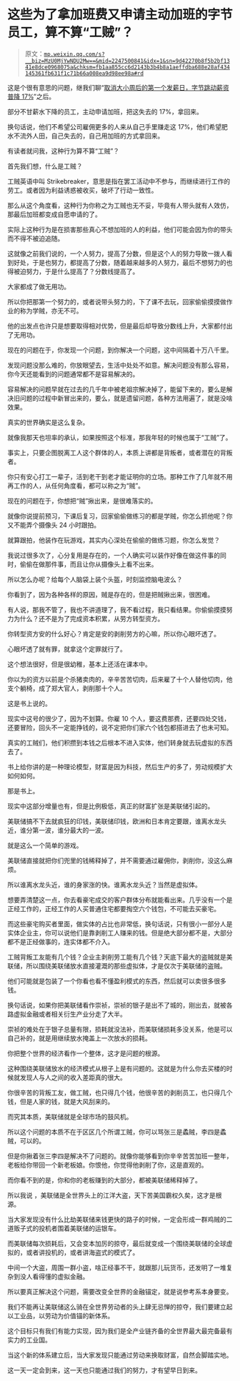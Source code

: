 # 这些为了拿加班费又申请主动加班的字节员工，算不算“工贼”？

> 原文：[`mp.weixin.qq.com/s?__biz=MzU0MjYwNDU2Mw==&mid=2247500841&idx=1&sn=9d42270b8f5b2bf1341e8dce0968075a&chksm=fb1aa855cc6d2143b3b4b8a1aeffdba688e28af434145361fb631f1c71b66a008ea9d98ee98a#rd`](http://mp.weixin.qq.com/s?__biz=MzU0MjYwNDU2Mw==&mid=2247500841&idx=1&sn=9d42270b8f5b2bf1341e8dce0968075a&chksm=fb1aa855cc6d2143b3b4b8a1aeffdba688e28af434145361fb631f1c71b66a008ea9d98ee98a#rd)

这是个很有意思的问题，继我们聊“[取消大小周后的第一个发薪日，字节跳动薪资普降 17%](http://mp.weixin.qq.com/s?__biz=MzU0MjYwNDU2Mw==&mid=2247500790&idx=1&sn=553779a0432d5f0cce1c9875dd406f62&chksm=fb1aaf8acc6d269c58c275c0b5220ebb8068165749b6acd4d566c0ebdd57cf6a110e5b727f6f&scene=21#wechat_redirect)”之后。 

部分不甘薪水下降的员工，主动申请加班，把这失去的 17%，拿回来。 

换句话说，他们不希望公司雇佣更多的人来从自己手里赚走这 17%，他们希望肥水不流外人田，自己失去的，自己用加班的方式拿回来。

有读者就问我，这种行为算不算“工贼”？ 

首先我们想，什么是工贼？ 

工贼英语中叫 Strikebreaker，意思是指在罢工活动中不参与，而继续进行工作的劳工。或者因为利益诱惑被收买，破坏了行动一致性。

那么从这个角度看，这种行为你称之为工贼也无不妥，毕竟有人带头就有人效仿，那最后加班都变成自愿申请的了。

实际上这种行为是在损害那些真心不想加班的人的利益，他们可能会因为你的带头而不得不被迫追随。

这就像之前我们说的，一个人努力，提高了分数，但是这个人的努力导致一拨人看到好处，于是也努力，都提高了分数，随着越来越多的人努力，最后不想努力的也得被迫努力，于是什么提高了？分数线提高了。

大家都成了做无用功。

所以你把那第一个努力的，或者说带头努力的，下了课不去玩，回家偷偷摸摸做作业的称为学贼，亦无不可。

他的出发点也许只是想要取得相对优势，但是最后却导致分数线上升，大家都付出了无用功。

现在的问题在于，你发现一个问题，到你解决一个问题，这中间隔着十万八千里。

发现问题没那么难的，你放眼望去，生活中处处不如意。解决问题没有那么容易，你今天还能看到的问题通常都不是容易解决的。

容易解决的问题早就在过去的几千年中被老祖宗解决掉了，能留下来的，要么是解决旧问题的过程中新冒出来的，要么，就是遗留问题，各种方法用遍了，就是没啥效果。

真实的世界确实是这么复杂。

就像我那天也坦率的承认，如果按照这个标准，那我年轻的时候也属于“工贼”了。

事实上，只要企图脱离工人这个群体的人，本质上讲都是背叛者，或者潜在的背叛者。

你只有安心打工一辈子，活到老干到老才能证明你的立场。那种工作了几年就不用再工作的人，从任何角度看，都可以称之为“贼”。

现在的问题在于，你想把“贼”揪出来，是很难落实的。

就像你说提前预习，下课后复习，回家偷偷做练习的都是学贼，你怎么抓他呢？你又不能弄个摄像头 24 小时跟拍。

就算跟拍，他装作在玩游戏，其实内心深处在偷偷的做练习题，你怎么发觉？

我说过很多次了，心分复用是存在的，一个人确实可以装作好像在做这件事的同时，偷偷在做那件事，而且让你从摄像头上看不出来。

所以怎么办呢？给每个人脑袋上装个头盔，时刻监控脑电波么？

你看到了，因为各种各样的原因，贼是存在的，但是把贼揪出来，很困难。

有人说，那我不管了，我也不讲道理了，我不看过程，我只看结果。你偷偷摸摸努力为什么？还不是为了完成资本积累，从劳方转型资方。

你转型资方安的什么好心？肯定是安的剥削劳方的心嘛，所以你心眼坏透了。

心眼坏透了就有罪，就拿这个定罪就行了。 

这个想法很好，但是很幼稚，基本上还活在课本中。 

你以为的资方以前是个杀猪卖肉的，辛辛苦苦切肉，后来雇了十个人替他切肉，他支个躺椅，成了郑大官人，剥削那十个人。

这是书上说的。

现实中这号的很少了，因为不划算。你雇 10 个人，要这费那费，还要四处交钱，还要冒险，回头不一定能挣钱的，说不定把你们家六个钱包都搭进去了也未可知。 

真实的工贼们，他们积攒到本钱之后根本不进入实体，他们转身就去玩虚拟的东西去了。

书上给你讲的是一种理论模型，财富是因为科技，然后生产的多了，劳动规模扩大如何如何。 

那是书上。

现实中这部分增量也有，但是比例极低，真正的财富扩张是美联储引起的。 

美联储搞不下去就疯狂的印钱，美联储印钱，欧洲和日本肯定要跟，谁离水龙头近，谁分第一波，谁分最大的一波。 

就是这么一个简单的游戏。 

美联储直接就把你们兜里的钱稀释掉了，并不需要通过雇佣你，剥削你，没这么麻烦。

所以谁离水龙头近，谁的身家涨的快。谁离水龙头近？当然是虚拟体。 

想要弄清楚这一点，你去看豪宅成交的客户群体分布就能看出来。几乎没有一个是正经工作的，正经工作的人买普通住宅都要掏空六个钱包，不可能去买豪宅。 

而这些豪宅购买者里面，做实体的占比也非常低，换句话说，只有很小一部分人是实体企业主，你可以说他们是靠剥削工人赚来的钱。但是绝大部分都不是，大部分都不是正经做事的，连实体都不介入。

工贼背叛工友能有几个钱？企业主剥削劳工能有几个钱？天底下最大的盗贼就是美联储，所以围绕美联储放水直接灌溉的那些虚拟体，才是仅次于美联储的盗贼。 

他们可能就是包装了一个你看也看不懂盈利模式的东西，然后就可以卖很多很多钱。

换句话说，如果你把美联储看作崇祯，崇祯的银子是出不了城的，刚出去，就被各路虚拟金融或者相关衍生产业分走了大半。 

崇祯的难处在于银子总量有限，损耗就没法补，而美联储损耗多没关系，他是可以自己补的，就是用继续放水掩盖上一次放水的损耗。

你把整个世界的经济看作一个整体，这才是问题的根源。 

这种围绕美联储放水的经济模式从根子上是有问题的。这就是为什么你去买楼的时候就发现人与人之间的收入差距真的很大。 

你很辛苦的背叛工友，做工贼，也只得几个钱，他很辛苦的剥削员工，也只得几个钱，但是人家的钱，就是大风刮来的。 

而究其本质，美联储就是全球市场的鼓风机。 

所以这个问题的本质不在于区区几个所谓工贼，你可以骂张三是蟊贼，李四是蟊贼，可以的。 

但是你揪着张三李四是解决不了问题的。就像你能够看到你辛辛苦苦加班一整年，老板给你带回一个新老板娘。你恨他，你觉得他剥削了你，这是直观的。

而你看不到的是，你和你的老板赚到的大部分，都被美联储稀释掉了。 

所以我说 ，美联储是全世界头上的江洋大盗，天下苦美国霸权久矣，这才是根源。 

当大家发现没有什么比劫美联储来钱更快的路子的时候，一定会形成一群鸡贼的二道贩子式的投机者围着美联储的运银车。 

而美联储每次损耗后，又会变本加厉的掠夺，最后就变成一个围绕美联储的全球虚拟的，或者讲投机的，或者讲海盗式的模式了。

中间一个大盗，周围一群小盗，啥正经事不干，就跟那儿玩货币，还发明了一堆复杂到没人看得懂的虚拟金融。 

所以要真正解决这个问题，需要改变全世界的金融锚定，就是说参考系本身要变。 

我们不能再让美联储这么骑在全世界劳动者的头上肆无忌惮的掠夺，我们要建立起以工业品，以劳动为价值锚的新体系。 

这个目标只有我们有能力实现，因为我们是全产业链齐备的全世界最大最完备最有实力的工业国。

当这个新的体系建立后，当大家发现只能通过劳动来换取财富，自然会脚踏实地。

这一天一定会到来，这一天也只能通过我们的努力，才有望早日到来。